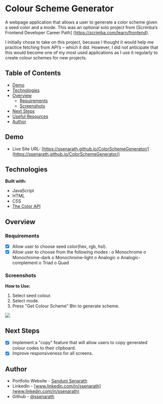 # Colour Scheme Generator

A webpage application that allows a user to generate a color scheme given a seed color and a mode. This was an optional solo project from [Scrimba’s Frontend Developer Career Path] (https://scrimba.com/learn/frontend).

I initially chose to take on this project, because I thought it would help me practice fetching from API’s – which it did. However, I did not anticipate that this would become one of my most used applications as I use it regularly to create colour schemes for new projects. 

## Table of Contents
* [Demo](#demo)
* [Technologies](#technologies)
* [Overview](#overview)
    * [Requirements](#requirements)
    * [Screenshots](#screenshots)
* [Next Steps](#next-steps)
* [Useful Resources](#useful-resources)
* [Author](#author)

## Demo
* Live Site URL: [https://ssenarath.github.io/ColorSchemeGenerator/](https://ssenarath.github.io/ColorSchemeGenerator/)

## Technologies
**Built with:**
* JavaScript
* HTML
* CSS
* [The Color API](https://www.thecolorapi.com/)
	
## Overview
### Requirements
- [x] Allow user to choose seed color(hex, rgb, hsl).
-	[x] Allow user to choose from the following modes :
      o	Monochrome
      o	Monochrome-dark
      o	Monochrome-light
      o	Analogic
      o	Analogic-complement
      o	Triad
      o	Quad

### Screenshots
**How to Use:**
1. Select seed colour.
2. Select mode.
3. Press "Get Colour Scheme" Btn to generate scheme. 

![](https://github.com/SSenarath/ColorSchemeGenerator/blob/da73a7d6989f868cd6d91ba4ea362e3a2a4858d9/screenshots/colour-scheme-demo.gif)

## Next Steps
- [x] Implement a "copy" feature that will allow users to copy generated colour codes to their clipboard. 
- [x] Improve responsiveness for all screens. 

## Author
* Portfolio Website - [Sanduni Senarath](https://ssenarath.github.io/portfolio-website/)
* LinkedIn - [www.linkedin.com/in/ssenarath](www.linkedin.com/in/ssenarath)
* Github - [@ssenarath](https://github.com/SSenarath)
